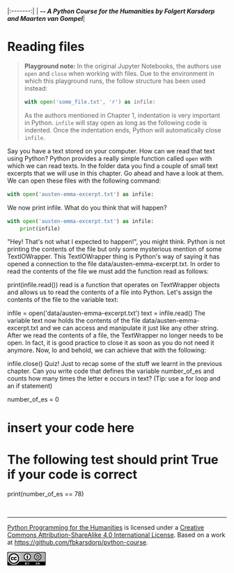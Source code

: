 
<BR>

|:-------:|
| <span style="font-size: 100%"><b>_-- A Python Course for the Humanities by Folgert Karsdorp and Maarten van Gompel_</b></span>|

# Reading files

> __Playground note:__ In the original Jupyter Notebooks, the authors use `open` and `close` when working with files. Due to the environment in which this playground runs, the follow structure has been used instead:
>
> ```python
> with open('some_file.txt', 'r') as infile:
> ```
>
> As the authors mentioned in Chapter 1, indentation is very important in Python. `infile` will stay open as long as the following code is indented. Once the indentation ends, Python will automatically close `infile`. 

Say you have a text stored on your computer. How can we read that text using Python? Python provides a really simple function called `open` with which we can read texts. In the folder data you find a couple of small text excerpts that we will use in this chapter. Go ahead and have a look at them. We can open these files with the following command:

```python
with open('austen-emma-excerpt.txt') as infile:
```

We now print infile. What do you think that will happen?

```python runnable
with open('austen-emma-excerpt.txt') as infile:
    print(infile)
```

"Hey! That's not what I expected to happen!", you might think. Python is not printing the contents of the file but only some mysterious mention of some TextIOWrapper. This TextIOWrapper thing is Python's way of saying it has opened a connection to the file data/austen-emma-excerpt.txt. In order to read the contents of the file we must add the function read as follows:

print(infile.read())
read is a function that operates on TextWrapper objects and allows us to read the contents of a file into Python. Let's assign the contents of the file to the variable text:

infile = open('data/austen-emma-excerpt.txt')
text = infile.read()
The variable text now holds the contents of the file data/austen-emma-excerpt.txt and we can access and manipulate it just like any other string. After we read the contents of a file, the TextWrapper no longer needs to be open. In fact, it is good practice to close it as soon as you do not need it anymore. Now, lo and behold, we can achieve that with the following:

infile.close()
Quiz!
Just to recap some of the stuff we learnt in the previous chapter. Can you write code that defines the variable number_of_es and counts how many times the letter e occurs in text? (Tip: use a for loop and an if statement)

number_of_es = 0
# insert your code here

# The following test should print True if your code is correct 
print(number_of_es == 78)

<BR>

----

[Python Programming for the Humanities](http://fbkarsdorp.github.io/python-course) is licensed under a [Creative Commons Attribution-ShareAlike 4.0 International License](https://creativecommons.org/licenses/by-sa/4.0/). Based on a work at https://github.com/fbkarsdorp/python-course.

![Creative Commons](CreativeCommons.png)
